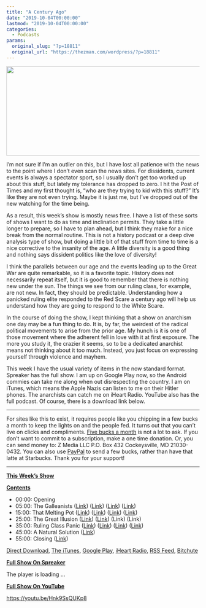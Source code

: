 ```yaml
---
title: "A Century Ago"
date: "2019-10-04T00:00:00"
lastmod: "2019-10-04T00:00:00"
categories:
  - Podcasts
params:
  original_slug: "?p=18811"
  original_url: "https://thezman.com/wordpress/?p=18811"
---
```


[<img
src="http://thezman.com/wordpress/wp-content/uploads/2018/01/Power-Hour.png"
decoding="async" width="600" height="233" />](http://thezman.com/wordpress/wp-content/uploads/2018/01/Power-Hour.png)

I’m not sure if I’m an outlier on this, but I have lost all patience
with the news to the point where I don’t even scan the news sites. For
dissidents, current events is always a spectator sport, so I usually
don’t get too worked up about this stuff, but lately my tolerance has
dropped to zero. I hit the Post of Times and my first thought is, “who
are they trying to kid with this stuff?” It’s like they are not even
trying. Maybe it is just me, but I’ve dropped out of the new watching
for the time being.

As a result, this week’s show is mostly news free. I have a list of
these sorts of shows I want to do as time and inclination permits. They
take a little longer to prepare, so I have to plan ahead, but I think
they make for a nice break from the normal routine. This is not a
history podcast or a deep dive analysis type of show, but doing a little
bit of that stuff from time to time is a nice corrective to the insanity
of the age. A little diversity is a good thing and nothing says
dissident politics like the love of diversity!

I think the parallels between our age and the events leading up to the
Great War are quite remarkable, so it is a favorite topic. History does
not necessarily repeat itself, but it is good to remember that there is
nothing new under the sun. The things we see from our ruling class, for
example, are not new. In fact, they should be predictable. Understanding
how a panicked ruling elite responded to the Red Scare a century ago
will help us understand how they are going to respond to the White
Scare.

In the course of doing the show, I kept thinking that a show on
anarchism one day may be a fun thing to do. It is, by far, the weirdest
of the radical political movements to arise from the prior age. My hunch
is it is one of those movement where the adherent fell in love with it
at first exposure. The more you study it, the crazier it seems, so to be
a dedicated anarchist means not thinking about it too much. Instead, you
just focus on expressing yourself through violence and mayhem.

This week I have the usual variety of items in the now standard format.
Spreaker has the full show. I am up on Google Play now, so the Android
commies can take me along when out disrespecting the country. I am on
iTunes, which means the Apple Nazis can listen to me on their Hitler
phones. The anarchists can catch me on iHeart Radio. YouTube also has
the full podcast. Of course, there is a download link below.

------------------------------------------------------------------------

For sites like this to exist, it requires people like you chipping in a
few bucks a month to keep the lights on and the people fed. It turns out
that you can’t live on clicks and compliments.
<a href="https://www.subscribestar.com/the-z-blog"
rel="noopener noreferrer" target="_blank">Five bucks a month</a> is not
a lot to ask. If you don’t want to commit to a subscription, make a one
time donation. Or, you can send money to: Z Media LLC P.O. Box 432
Cockeysville, MD 21030-0432. You can also use <a
href="https://www.paypal.com/cgi-bin/webscr?cmd=_s-xclick&amp;hosted_button_id=UDAS2Q8JYA6CN&amp;source=url"
rel="noopener noreferrer" target="_blank">PayPal</a> to send a few
bucks, rather than have that latte at Starbucks. Thank you for your
support!

------------------------------------------------------------------------

**<u>This Week’s Show</u>**

**<u>Contents</u>**

-   00:00: Opening
-   05:00: The Galleanists
    (<a href="https://en.wikipedia.org/wiki/Los_Angeles_Times_bombing"
    rel="noopener noreferrer" target="_blank">Link</a>)
    (<a href="https://en.wikipedia.org/wiki/Wall_Street_bombing"
    rel="noopener noreferrer" target="_blank">Link</a>) (<a
    href="https://en.wikipedia.org/wiki/1919_United_States_anarchist_bombings"
    rel="noopener noreferrer" target="_blank">Link</a>)
    (<a href="https://en.wikipedia.org/wiki/Luigi_Galleani"
    rel="noopener noreferrer" target="_blank">Link</a>)
-   15:00: That Melting Pot
    (<a href="https://en.wikipedia.org/wiki/Bellingham_riots"
    rel="noopener noreferrer" target="_blank">Link</a>)
    (<a href="https://en.wikipedia.org/wiki/Springfield_race_riot_of_1908"
    rel="noopener noreferrer" target="_blank">Link</a>)
    (<a href="https://en.wikipedia.org/wiki/Greek_Town_riot"
    rel="noopener noreferrer" target="_blank">Link</a>)
    (<a href="https://en.wikipedia.org/wiki/Tulsa_race_riot"
    rel="noopener noreferrer" target="_blank">Link</a>)
-   25:00: The Great Illusion
    (<a href="https://en.wikipedia.org/wiki/Norman_Angell"
    rel="noopener noreferrer" target="_blank">Link</a>)
    (<a href="https://www.gutenberg.org/files/38535/38535-h/38535-h.htm"
    rel="noopener noreferrer" target="_blank">Link</a>) (Link) (Link)
-   35:00: Ruling Class Panic
    (<a href="https://en.wikipedia.org/wiki/Espionage_Act_of_1917"
    rel="noopener noreferrer" target="_blank">Link</a>)
    (<a href="https://en.wikipedia.org/wiki/Sedition_Act_of_1918"
    rel="noopener noreferrer" target="_blank">Link</a>)
    (<a href="https://en.wikipedia.org/wiki/Immigration_Act_of_1918"
    rel="noopener noreferrer" target="_blank">Link</a>)
    (<a href="https://en.wikipedia.org/wiki/Palmer_Raids"
    rel="noopener noreferrer" target="_blank">Link</a>)
-   45:00: A Natural Solution
    (<a href="http://virus.stanford.edu/uda/" rel="noopener noreferrer"
    target="_blank">Link</a>)
-   55:00: Closing (<a
    href="https://www.npr.org/2019/10/02/766083651/gandhi-is-deeply-revered-but-his-attitudes-on-race-and-sex-are-under-scrutiny"
    rel="noopener noreferrer" target="_blank">Link</a>)

<a href="https://api.spreaker.com/v2/episodes/19347584/download.mp3"
rel="noopener noreferrer" target="_blank">Direct Download</a>, <a
href="https://itunes.apple.com/us/podcast/the-z-blog-power-hour/id1262799640?mt=2"
rel="noopener noreferrer" target="_blank">The iTunes</a>, <a
href="https://podcasts.google.com/?feed=aHR0cHM6Ly93d3cuc3ByZWFrZXIuY29tL3Nob3cvMjU4OTY1Ny9lcGlzb2Rlcy9mZWVk"
rel="noopener noreferrer" target="_blank">Google Play</a>, <a href="https://www.iheart.com/podcast/the-z-blog-power-hour-29246491/"
rel="noopener noreferrer" target="_blank">iHeart Radio,</a>
<a href="https://www.spreaker.com/show/2589657/episodes/feed"
rel="noopener noreferrer" target="_blank">RSS Feed</a>,
<a href="https://www.bitchute.com/channel/OfDOhe43n3QL/"
rel="noopener noreferrer" target="_blank">Bitchute</a>

**<u>Full Show On Spreaker</u>**

The player is loading ...

<span class="widget_spinner dark"></span>

**<u>Full Show On YouTube</u>**

https://youtu.be/Hnk9SsQUKp8
